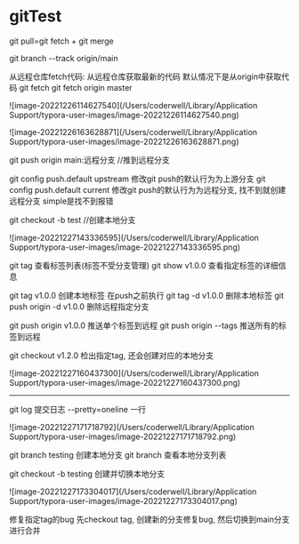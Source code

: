 

# gitTest

git pull=git fetch + git  merge

git branch --track origin/main

从远程仓库fetch代码: 从远程仓库获取最新的代码
默认情况下是从origin中获取代码
git fetch   git fetch origin master



![image-20221226114627540](/Users/coderwell/Library/Application Support/typora-user-images/image-20221226114627540.png)

![image-20221226163628871](/Users/coderwell/Library/Application Support/typora-user-images/image-20221226163628871.png)



git push origin main:远程分支   //推到远程分支

git config push.default upstream  修改git push的默认行为为上游分支
git config push.default current  修改git push的默认行为为远程分支, 找不到就创建远程分支 simple是找不到报错


git checkout -b test   //创建本地分支

![image-20221227143336595](/Users/coderwell/Library/Application Support/typora-user-images/image-20221227143336595.png)

git tag 查看标签列表(标签不受分支管理)
git show v1.0.0 查看指定标签的详细信息

git tag v1.0.0   创建本地标签   在push之前执行
git tag -d v1.0.0 删除本地标签
git push origin -d v1.0.0 删除远程指定分支

git push origin v1.0.0  推送单个标签到远程
git push origin --tags   推送所有的标签到远程

git checkout v1.2.0  检出指定tag, 还会创建对应的本地分支

![image-20221227160437300](/Users/coderwell/Library/Application Support/typora-user-images/image-20221227160437300.png)

---
git log 提交日志  --pretty=oneline  一行



![image-20221227171718792](/Users/coderwell/Library/Application Support/typora-user-images/image-20221227171718792.png)


git branch testing  创建本地分支
git branch  查看本地分支列表

git checkout -b testing 创建并切换本地分支

![image-20221227173304017](/Users/coderwell/Library/Application Support/typora-user-images/image-20221227173304017.png)

修复指定tag的bug
先checkout tag, 创建新的分支修复bug, 然后切换到main分支进行合并


